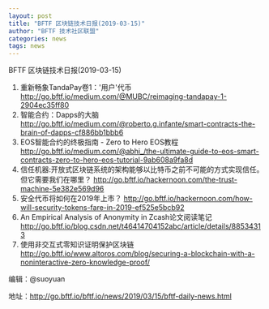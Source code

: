 ```yaml
---
layout: post
title: "BFTF 区块链技术日报(2019-03-15)"
author: "BFTF 技术社区联盟"
categories: news
tags: news
---
```


BFTF 区块链技术日报(2019-03-15)

1. 重新畅象TandaPay卷1：'用户'代币 <http://go.bftf.io/medium.com/@MUBC/reimaging-tandapay-1-2904ec35ff80>
2. 智能合约：Dapps的大脑 <http://go.bftf.io/medium.com/@roberto.g.infante/smart-contracts-the-brain-of-dapps-cf886bb1bbb6>
3. EOS智能合约的终极指南 - Zero to Hero EOS教程 <http://go.bftf.io/medium.com/@abhi_/the-ultimate-guide-to-eos-smart-contracts-zero-to-hero-eos-tutorial-9ab608a9fa8d>
4. 信任机器:开放式区块链系统的架构能够以比特币之前不可能的方式实现信任。但它需要我们在哪里？ <http://go.bftf.io/hackernoon.com/the-trust-machine-5e382e569d96>
5. 安全代币将如何在2019年上市？ <http://go.bftf.io/hackernoon.com/how-will-security-tokens-fare-in-2019-ef525e5bcb92>
6. An Empirical Analysis of Anonymity in Zcash论文阅读笔记<http://go.bftf.io/blog.csdn.net/t46414704152abc/article/details/88534313>
7. 使用非交互式零知识证明保护区块链 <http://go.bftf.io/www.altoros.com/blog/securing-a-blockchain-with-a-noninteractive-zero-knowledge-proof/>

编辑：@suoyuan

地址：http://go.bftf.io/bftf.io/news/2019/03/15/bftf-daily-news.html
